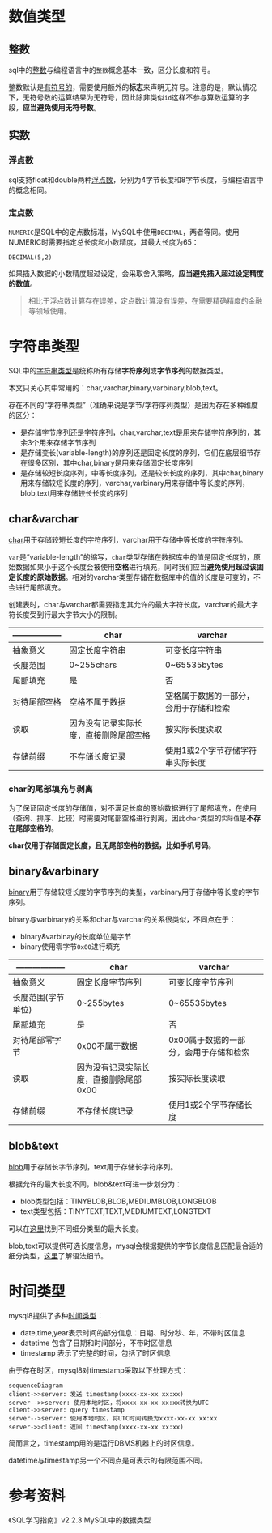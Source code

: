 # 数值类型
## 整数

sql中的[整数](https://dev.mysql.com/doc/refman/8.0/en/integer-types.html)与编程语言中的`整数`概念基本一致，区分长度和符号。

整数默认是[有符号的](https://dev.mysql.com/doc/refman/8.0/en/integer-types.html)，需要使用额外的**标志**来声明无符号。注意的是，默认情况下，无符号数的运算结果为无符号，因此除非类似`id`这样不参与算数运算的字段，**应当避免使用无符号数**。

## 实数
### 浮点数

sql支持float和double两种[浮点数](https://dev.mysql.com/doc/refman/8.0/en/floating-point-types.html)，分别为4字节长度和8字节长度，与编程语言中的概念相同。

### 定点数

`NUMERIC`是SQL中的定点数标准，MySQL中使用`DECIMAL`，两者等同。使用NUMERIC时需要指定总长度和小数精度，其最大长度为65：

```
DECIMAL(5,2)
```

如果插入数据的小数精度超过设定，会采取舍入策略，**应当避免插入超过设定精度的数值**。

>相比于浮点数计算存在误差，定点数计算没有误差，在需要精确精度的金融等领域使用。
>
# 字符串类型

SQL中的[字符串类型](https://dev.mysql.com/doc/refman/8.0/en/string-types.html)是统称所有存储**字符序列**或**字节序列**的数据类型。

本文只关心其中常用的：char,varchar,binary,varbinary,blob,text。

存在不同的“字符串类型”（准确来说是字节/字符序列类型）是因为存在多种维度的区分：

- 是存储字节序列还是字符序列，char,varchar,text是用来存储字符序列的，其余3个用来存储字节序列
- 是存储变长(variable-length)的序列还是固定长度的序列，它们在底层细节存在很多区别，其中char,binary是用来存储固定长度序列
- 是存储较短长度序列，中等长度序列，还是较长长度的序列，其中char,binary用来存储较短长度的序列，varchar,varbinary用来存储中等长度的序列，blob,text用来存储较长长度的序列

## char&varchar

[char](https://dev.mysql.com/doc/refman/8.0/en/char.html)用于存储较短长度的字符序列，varchar用于存储中等长度的字符序列。

`var`是“variable-length”的缩写，`char`类型存储在数据库中的值是固定长度的，原始数据如果小于这个长度会被使用**空格**进行填充，同时我们应当**避免使用超过该固定长度的原始数据**。相对的varchar类型存储在数据库中的值的长度是可变的，不会进行尾部填充。

创建表时，char与varchar都需要指定其允许的最大字符长度，varchar的最大字符长度受到行最大字节大小的限制。

| —————— | char | varchar |
| --- | --- | --- |
| 抽象意义 | 固定长度字符串 | 可变长度字符串 |
| 长度范围 | 0~255chars | 0~65535bytes |
| 尾部填充 | 是 | 否 |
| 对待尾部空格 | 空格不属于数据 | 空格属于数据的一部分，会用于存储和检索 |
| 读取 | 因为没有记录实际长度，直接删除尾部空格 | 按实际长度读取 |
| 存储前缀 | 不存储长度记录 | 使用1或2个字节存储字符串实际长度 |
### char的尾部填充与剥离

为了保证固定长度的存储值，对不满足长度的原始数据进行了尾部填充，在使用（查询、排序、比较）时需要对尾部空格进行剥离，因此`char`类型的`实际值`是**不存在尾部空格的**。

**char仅用于存储固定长度，且无尾部空格的数据，比如手机号码**。
## binary&varbinary

[binary](https://dev.mysql.com/doc/refman/8.0/en/binary-varbinary.html)用于存储较短长度的字节序列的类型，varbinary用于存储中等长度的字节序列。

binary与varbinary的关系和char与varchar的关系很类似，不同点在于：

- binary&varbinay的长度单位是字节
- binary使用零字节`0x00`进行填充

| —————— | char | varchar |
| --- | --- | --- |
| 抽象意义 | 固定长度字节序列 | 可变长度字节序列 |
| 长度范围(字节单位) | 0~255bytes | 0~65535bytes |
| 尾部填充 | 是 | 否 |
| 对待尾部零字节 | 0x00不属于数据 | 0x00属于数据的一部分，会用于存储和检索 |
| 读取 | 因为没有记录实际长度，直接删除尾部0x00 | 按实际长度读取 |
| 存储前缀 | 不存储长度记录 | 使用1或2个字节存储长度 |
## blob&text

[blob](https://dev.mysql.com/doc/refman/8.0/en/blob.html)用于存储长字节序列，text用于存储长字符序列。

根据允许的最大长度不同，blob&text可进一步划分为：

- blob类型包括：TINYBLOB,BLOB,MEDIUMBLOB,LONGBLOB
- text类型包括：TINYTEXT,TEXT,MEDIUMTEXT,LONGTEXT

可以在[这里](https://dev.mysql.com/doc/refman/8.0/en/storage-requirements.html#data-types-storage-reqs-strings)找到不同细分类型的最大长度。

blob,text可以提供可选长度信息，mysql会根据提供的字节长度信息匹配最合适的细分类型，[这里](https://dev.mysql.com/doc/refman/8.0/en/string-type-syntax.html)了解语法细节。

# 时间类型

mysql8提供了多种[时间类型](https://dev.mysql.com/doc/refman/8.0/en/date-and-time-types.html)：

- date,time,year表示时间的部分信息：日期、时分秒、年，不带时区信息
- datetime 包含了日期和时间部分，不带时区信息
- timestamp 表示了完整的时间，包括了时区信息

由于存在时区，mysql8对timestamp采取以下处理方式：

```mermaid
sequenceDiagram
client->>server: 发送 timestamp(xxxx-xx-xx xx:xx)
server-->>server: 使用本地时区，将xxxx-xx-xx xx:xx转换为UTC
client->>server: query timestamp
server-->server: 使用本地时区，将UTC时间转换为xxxx-xx-xx xx:xx
server->>client: 返回 timestamp(xxxx-xx-xx xx:xx)
```

简而言之，timestamp用的是运行DBMS机器上的时区信息。

datetime与timestamp另一个不同点是可表示的有限范围不同。

# 参考资料

《SQL学习指南》v2 2.3 MySQL中的数据类型